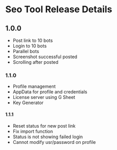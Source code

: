 # Seo Tool Release Details

## 1.0.0	
* Post link to 10 bots
* Login to 10 bots
* Parallel bots
* Screenshot successful posted
* Scrolling after posted

### 1.1.0	
* Profile management
* AppData for profile and credentials
* License server using G Sheet
* Key Generator

#### 1.1.1	
* Reset status for new post link
* Fix import function
* Status is not showing failed login
* Cannot modify usr/password on profile
